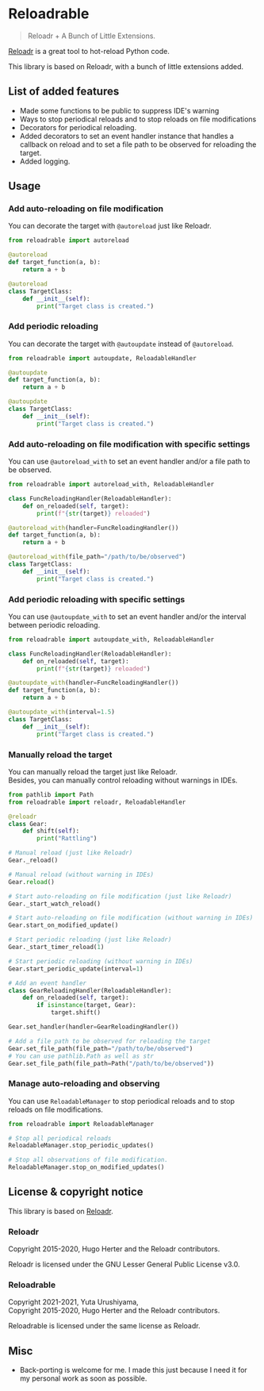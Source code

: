 # Reloadrable

> Reloadr + A Bunch of Little Extensions.
> 

[Reloadr](https://github.com/hoh/reloadr) is a great tool to hot-reload Python code.

This library is based on Reloadr, with a bunch of little extensions added.

## List of added features

- Made some functions to be public to suppress IDE's warning
- Ways to stop periodical reloads and to stop reloads on file modifications
- Decorators for periodical reloading.
- Added decorators to set an event handler instance that handles a callback on reload and to set a file path to be observed for reloading the target.
- Added logging.

## Usage

### Add auto-reloading on file modification

You can decorate the target with `@autoreload` just like Reloadr.

```python
from reloadrable import autoreload

@autoreload
def target_function(a, b):
    return a + b

@autoreload
class TargetClass:
    def __init__(self):
        print("Target class is created.")
```

### Add periodic reloading

You can decorate the target with `@autoupdate` instead of `@autoreload`.

```python
from reloadrable import autoupdate, ReloadableHandler

@autoupdate
def target_function(a, b):
    return a + b

@autoupdate
class TargetClass:
    def __init__(self):
        print("Target class is created.")
```

### Add auto-reloading on file modification with specific settings

You can use `@autoreload_with` to set an event handler and/or a file path to be observed.

```python
from reloadrable import autoreload_with, ReloadableHandler

class FuncReloadingHandler(ReloadableHandler):
    def on_reloaded(self, target):
        print(f"{str(target)} reloaded")

@autoreload_with(handler=FuncReloadingHandler())
def target_function(a, b):
    return a + b

@autoreload_with(file_path="/path/to/be/observed")
class TargetClass:
    def __init__(self):
        print("Target class is created.")
```

### Add periodic reloading with specific settings

You can use `@autoupdate_with` to set an event handler and/or the interval between periodic reloading. 

```python
from reloadrable import autoupdate_with, ReloadableHandler

class FuncReloadingHandler(ReloadableHandler):
    def on_reloaded(self, target):
        print(f"{str(target)} reloaded")

@autoupdate_with(handler=FuncReloadingHandler())
def target_function(a, b):
    return a + b

@autoupdate_with(interval=1.5)
class TargetClass:
    def __init__(self):
        print("Target class is created.")
```

### Manually reload the target

You can manually reload the target just like Reloadr.  
Besides, you can manually control reloading without warnings in IDEs. 

```python
from pathlib import Path
from reloadrable import reloadr, ReloadableHandler

@reloadr
class Gear:
    def shift(self):
        print("Rattling")

# Manual reload (just like Reloadr)
Gear._reload()

# Manual reload (without warning in IDEs)
Gear.reload()

# Start auto-reloading on file modification (just like Reloadr)
Gear._start_watch_reload()

# Start auto-reloading on file modification (without warning in IDEs)
Gear.start_on_modified_update()

# Start periodic reloading (just like Reloadr)
Gear._start_timer_reload(1)

# Start periodic reloading (without warning in IDEs)
Gear.start_periodic_update(interval=1)

# Add an event handler
class GearReloadingHandler(ReloadableHandler):
    def on_reloaded(self, target):
        if isinstance(target, Gear):
            target.shift()

Gear.set_handler(handler=GearReloadingHandler())

# Add a file path to be observed for reloading the target
Gear.set_file_path(file_path="/path/to/be/observed")
# You can use pathlib.Path as well as str
Gear.set_file_path(file_path=Path("/path/to/be/observed"))
```

### Manage auto-reloading and observing

You can use `ReloadableManager` to stop periodical reloads and to stop reloads on file modifications.

```python
from reloadrable import ReloadableManager

# Stop all periodical reloads
ReloadableManager.stop_periodic_updates()

# Stop all observations of file modification.
ReloadableManager.stop_on_modified_updates()
```

## License & copyright notice

This library is based on [Reloadr](https://github.com/hoh/reloadr).

### Reloadr

Copyright 2015-2020, Hugo Herter and the Reloadr contributors.

Reloadr is licensed under the GNU Lesser General Public License v3.0.

### Reloadrable

Copyright 2021-2021, Yuta Urushiyama,  
Copyright 2015-2020, Hugo Herter and the Reloadr contributors.

Reloadrable is licensed under the same license as Reloadr.

## Misc

- Back-porting is welcome for me. I made this just because I need it for my personal work as soon as possible.

